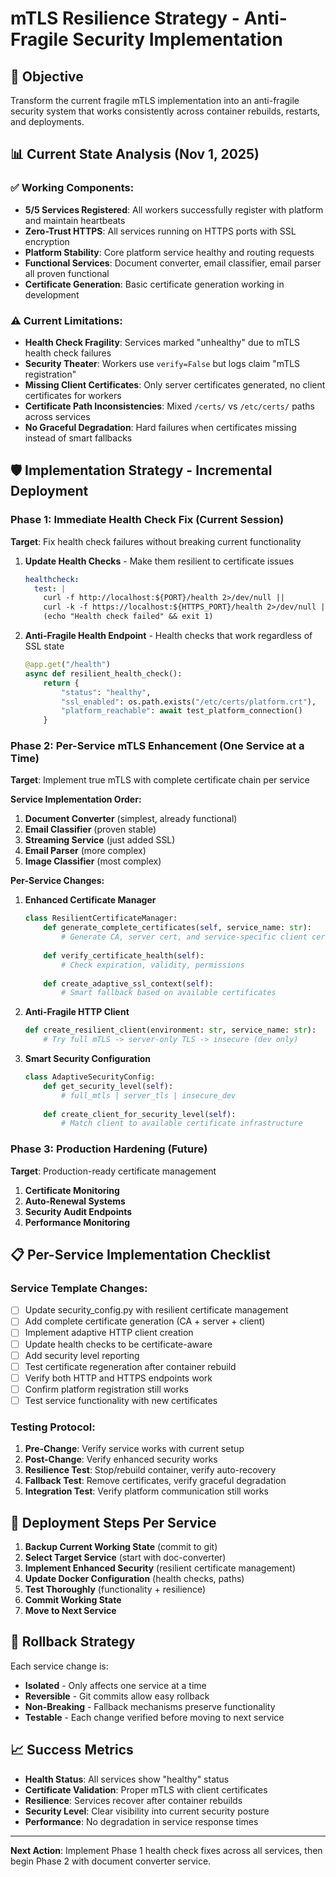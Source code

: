 # mTLS Resilience Strategy - Anti-Fragile Security Implementation

## 🎯 Objective
Transform the current fragile mTLS implementation into an anti-fragile security system that works consistently across container rebuilds, restarts, and deployments.

## 📊 Current State Analysis (Nov 1, 2025)

### ✅ **Working Components:**
- **5/5 Services Registered**: All workers successfully register with platform and maintain heartbeats
- **Zero-Trust HTTPS**: All services running on HTTPS ports with SSL encryption
- **Platform Stability**: Core platform service healthy and routing requests
- **Functional Services**: Document converter, email classifier, email parser all proven functional
- **Certificate Generation**: Basic certificate generation working in development

### ⚠️ **Current Limitations:**
- **Health Check Fragility**: Services marked "unhealthy" due to mTLS health check failures
- **Security Theater**: Workers use `verify=False` but logs claim "mTLS registration"
- **Missing Client Certificates**: Only server certificates generated, no client certificates for workers
- **Certificate Path Inconsistencies**: Mixed `/certs/` vs `/etc/certs/` paths across services
- **No Graceful Degradation**: Hard failures when certificates missing instead of smart fallbacks

## 🛡️ **Implementation Strategy - Incremental Deployment**

### **Phase 1: Immediate Health Check Fix (Current Session)**
**Target**: Fix health check failures without breaking current functionality

1. **Update Health Checks** - Make them resilient to certificate issues
   ```yaml
   healthcheck:
     test: |
       curl -f http://localhost:${PORT}/health 2>/dev/null || 
       curl -k -f https://localhost:${HTTPS_PORT}/health 2>/dev/null || 
       (echo "Health check failed" && exit 1)
   ```

2. **Anti-Fragile Health Endpoint** - Health checks that work regardless of SSL state
   ```python
   @app.get("/health")
   async def resilient_health_check():
       return {
           "status": "healthy",
           "ssl_enabled": os.path.exists("/etc/certs/platform.crt"),
           "platform_reachable": await test_platform_connection()
       }
   ```

### **Phase 2: Per-Service mTLS Enhancement (One Service at a Time)**
**Target**: Implement true mTLS with complete certificate chain per service

**Service Implementation Order:**
1. **Document Converter** (simplest, already functional)
2. **Email Classifier** (proven stable)
3. **Streaming Service** (just added SSL)
4. **Email Parser** (more complex)
5. **Image Classifier** (most complex)

**Per-Service Changes:**
1. **Enhanced Certificate Manager**
   ```python
   class ResilientCertificateManager:
       def generate_complete_certificates(self, service_name: str):
           # Generate CA, server cert, and service-specific client cert
       
       def verify_certificate_health(self):
           # Check expiration, validity, permissions
       
       def create_adaptive_ssl_context(self):
           # Smart fallback based on available certificates
   ```

2. **Anti-Fragile HTTP Client**
   ```python
   def create_resilient_client(environment: str, service_name: str):
       # Try full mTLS -> server-only TLS -> insecure (dev only)
   ```

3. **Smart Security Configuration**
   ```python
   class AdaptiveSecurityConfig:
       def get_security_level(self):
           # full_mtls | server_tls | insecure_dev
       
       def create_client_for_security_level(self):
           # Match client to available certificate infrastructure
   ```

### **Phase 3: Production Hardening (Future)**
**Target**: Production-ready certificate management

1. **Certificate Monitoring**
2. **Auto-Renewal Systems**
3. **Security Audit Endpoints**
4. **Performance Monitoring**

## 📋 **Per-Service Implementation Checklist**

### **Service Template Changes:**
- [ ] Update security_config.py with resilient certificate management
- [ ] Add complete certificate generation (CA + server + client)
- [ ] Implement adaptive HTTP client creation
- [ ] Update health checks to be certificate-aware
- [ ] Add security level reporting
- [ ] Test certificate regeneration after container rebuild
- [ ] Verify both HTTP and HTTPS endpoints work
- [ ] Confirm platform registration still works
- [ ] Test service functionality with new certificates

### **Testing Protocol:**
1. **Pre-Change**: Verify service works with current setup
2. **Post-Change**: Verify enhanced security works
3. **Resilience Test**: Stop/rebuild container, verify auto-recovery
4. **Fallback Test**: Remove certificates, verify graceful degradation
5. **Integration Test**: Verify platform communication still works

## 🚀 **Deployment Steps Per Service**

1. **Backup Current Working State** (commit to git)
2. **Select Target Service** (start with doc-converter)
3. **Implement Enhanced Security** (resilient certificate management)
4. **Update Docker Configuration** (health checks, paths)
5. **Test Thoroughly** (functionality + resilience)
6. **Commit Working State** 
7. **Move to Next Service**

## 🔄 **Rollback Strategy**

Each service change is:
- **Isolated** - Only affects one service at a time
- **Reversible** - Git commits allow easy rollback
- **Non-Breaking** - Fallback mechanisms preserve functionality
- **Testable** - Each change verified before moving to next service

## 📈 **Success Metrics**

- **Health Status**: All services show "healthy" status
- **Certificate Validation**: Proper mTLS with client certificates
- **Resilience**: Services recover after container rebuilds
- **Security Level**: Clear visibility into current security posture
- **Performance**: No degradation in service response times

---

**Next Action**: Implement Phase 1 health check fixes across all services, then begin Phase 2 with document converter service.